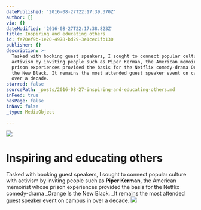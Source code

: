 ```yaml
---
datePublished: '2016-08-27T22:17:39.370Z'
author: []
via: {}
dateModified: '2016-08-27T22:17:38.823Z'
title: Inspiring and educating others
id: fe70ef9b-1e20-4978-bd29-3e1cec1fb130
publisher: {}
description: >-
  Tasked with booking guest speakers, I sought to connect popular culture with
  activism by inviting people such as Piper Kerman, the American memoirist whose
  prison experiences provided the basis for the Netflix comedy-drama Orange Is
  the New Black. It remains the most attended guest speaker event on campus in
  over a decade.
starred: false
sourcePath: _posts/2016-08-27-inspiring-and-educating-others.md
inFeed: true
hasPage: false
inNav: false
_type: MediaObject

---
```

![](https://the-grid-user-content.s3-us-west-2.amazonaws.com/394c9286-48be-462d-b631-341f00efd1eb.jpg)

# Inspiring and educating others

Tasked with booking guest speakers, I sought to connect popular culture with activism by inviting people such as **Piper Kerman**, the American memoirist whose prison experiences provided the basis for the Netflix comedy-drama _Orange Is the New Black. _It remains the most attended guest speaker event on campus in over a decade.
![](https://the-grid-user-content.s3-us-west-2.amazonaws.com/2c5789ea-979c-4f72-a691-0a3631e3e90a.jpg)